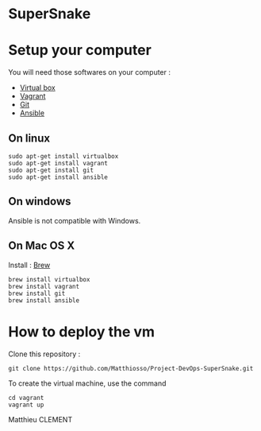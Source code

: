 # SuperSnake

Setup your computer
====================

You will need those softwares on your computer :

* [Virtual box](https://www.virtualbox.org/)
* [Vagrant](https://www.vagrantup.com/)
* [Git](https://git-scm.com/)
* [Ansible](https://www.ansible.com/)

On linux
---------

    sudo apt-get install virtualbox
    sudo apt-get install vagrant
    sudo apt-get install git
    sudo apt-get install ansible

On windows 
-----------

Ansible is not compatible with Windows.

On Mac OS X
-----------

Install : [Brew](http://brew.sh/index_fr.html)

    brew install virtualbox
    brew install vagrant
    brew install git
    brew install ansible
    
    
How to deploy the vm
================

Clone this repository :

    git clone https://github.com/Matthiosso/Project-DevOps-SuperSnake.git

To create the virtual machine, use the command

    cd vagrant
    vagrant up


Matthieu CLEMENT






